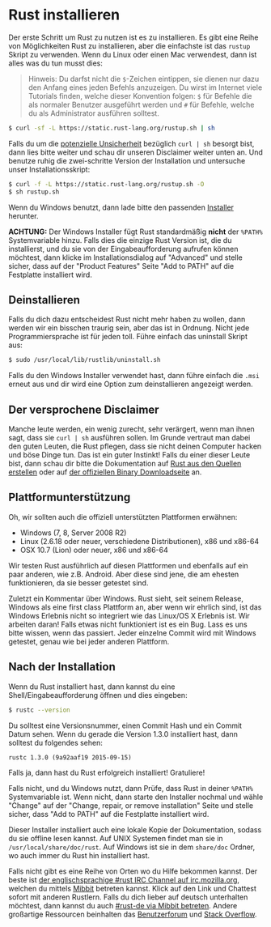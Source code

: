 # Rust installieren

Der erste Schritt um Rust zu nutzen ist es zu installieren. Es gibt eine Reihe
von Möglichkeiten Rust zu installieren, aber die einfachste ist das `rustup`
Skript zu verwenden. Wenn du Linux oder einen Mac verwendest, dann ist alles
was du tun musst dies:

> Hinweis: Du darfst nicht die `$`-Zeichen eintippen, sie dienen nur dazu den
> Anfang eines jeden Befehls anzuzeigen. Du wirst im Internet viele Tutorials
> finden, welche dieser Konvention folgen: `$` für Befehle die als normaler
> Benutzer ausgeführt werden und `#` für Befehle, welche du als Administrator
> ausführen solltest.

```bash
$ curl -sf -L https://static.rust-lang.org/rustup.sh | sh
```

Falls du um die [potenzielle Unsicherheit][insecurity] bezüglich `curl | sh`
besorgt bist, dann lies bitte weiter und schau dir unseren Disclaimer weiter
unten an. Und benutze ruhig die zwei-schritte Version der Installation und
untersuche unser Installationsskript:

```bash
$ curl -f -L https://static.rust-lang.org/rustup.sh -O
$ sh rustup.sh
```

[insecurity]: http://curlpipesh.tumblr.com

Wenn du Windows benutzt, dann lade bitte den passenden
[Installer][install-page] herunter.

**ACHTUNG:** Der Windows Installer fügt Rust standardmäßig **nicht** der
`%PATH%` Systemvariable hinzu. Falls dies die einzige Rust Version ist, die du
installierst, und du sie von der Eingabeaufforderung aufrufen können möchtest,
dann klicke im Installationsdialog auf "Advanced" und stelle sicher, dass auf
der "Product Features" Seite "Add to PATH" auf die Festplatte installiert wird.

[install-page]: https://www.rust-lang.org/install.html

## Deinstallieren

Falls du dich dazu entscheidest Rust nicht mehr haben zu wollen, dann werden
wir ein bisschen traurig sein, aber das ist in Ordnung. Nicht jede
Programmiersprache ist für jeden toll. Führe einfach das uninstall Skript aus:

```bash
$ sudo /usr/local/lib/rustlib/uninstall.sh
```

Falls du den Windows Installer verwendet hast, dann führe einfach die `.msi`
erneut aus und dir wird eine Option zum deinstallieren angezeigt werden.

## Der versprochene Disclaimer

Manche leute werden, ein wenig zurecht, sehr verärgert, wenn man ihnen sagt,
dass sie `curl | sh` ausführen sollen. Im Grunde vertraut man dabei den guten
Leuten, die Rust pflegen, dass sie nicht deinen Computer hacken und böse Dinge
tun. Das ist ein guter Instinkt! Falls du einer dieser Leute bist, dann schau
dir bitte die Dokumentation auf [Rust aus den Quellen erstellen][from-source]
oder auf [der offiziellen Binary Downloadseite][install-page] an.

[from-source]: https://github.com/rust-lang/rust#building-from-source

## Plattformunterstützung

Oh, wir sollten auch die offiziell unterstützten Plattformen erwähnen:

* Windows (7, 8, Server 2008 R2)
* Linux (2.6.18 oder neuer, verschiedene Distributionen), x86 und x86-64
* OSX 10.7 (Lion) oder neuer, x86 und x86-64

Wir testen Rust ausführlich auf diesen Plattformen und ebenfalls auf ein paar
anderen, wie z.B. Android. Aber diese sind jene, die am ehesten funktionieren,
da sie besser getestet sind.

Zuletzt ein Kommentar über Windows. Rust sieht, seit seinem Release, Windows
als eine first class Plattform an, aber wenn wir ehrlich sind, ist das Windows
Erlebnis nicht so integriert wie das Linux/OS X Erlebnis ist. Wir arbeiten
daran! Falls etwas nicht funktioniert ist es ein Bug. Lass es uns bitte wissen,
wenn das passiert. Jeder einzelne Commit wird mit Windows getestet, genau wie
bei jeder anderen Plattform.

## Nach der Installation

Wenn du Rust installiert hast, dann kannst du eine Shell/Eingabeaufforderung
öffnen und dies eingeben:

```bash
$ rustc --version
```

Du solltest eine Versionsnummer, einen Commit Hash und ein Commit Datum sehen.
Wenn du gerade die Version 1.3.0 installiert hast, dann solltest du folgendes
sehen:

```text
rustc 1.3.0 (9a92aaf19 2015-09-15)
```

Falls ja, dann hast du Rust erfolgreich installiert! Gratuliere!

Falls nicht, und du Windows nutzt, dann Prüfe, dass Rust in deiner `%PATH%`
Systemvariable ist. Wenn nicht, dann starte den Installer nochmal und wähle
"Change" auf der "Change, repair, or remove installation" Seite und stelle
sicher, dass "Add to PATH" auf die Festplatte installiert wird.

Dieser Installer installiert auch eine lokale Kopie der Dokumentation, sodass
du sie offline lesen kannst. Auf UNIX Systemen findet man sie in
`/usr/local/share/doc/rust`. Auf Windows ist sie in dem `share/doc` Ordner, wo
auch immer du Rust hin installiert hast.

Falls nicht gibt es eine Reihe von Orten wo du Hilfe bekommen kannst.
Der beste ist
[der englischsprachige #rust IRC Channel auf irc.mozilla.org][irc],
welchen du mittels [Mibbit][mibbit] betreten kannst. Klick auf den Link und
Chattest sofort mit anderen Rustlern. Falls du dich lieber auf deutsch
unterhalten möchtest, dann kannst du auch [#rust-de via Mibbit betreten][mibbit-de].
Andere großartige Ressourcen beinhalten das [Benutzerforum][users] und
[Stack Overflow][stackoverflow].

[irc]: irc://irc.mozilla.org/#rust
[mibbit]: https://chat.mibbit.com/?server=irc.mozilla.org&channel=%23rust
[mibbit-de]: https://chat.mibbit.com/?server=irc.mozilla.org&channel=%23rust-de
[users]: https://users.rust-lang.org/
[stackoverflow]: https://stackoverflow.com/questions/tagged/rust